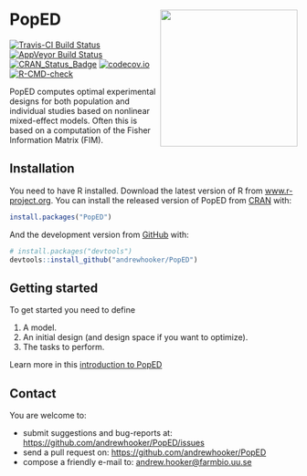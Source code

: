 
<!-- README.md is generated from README.Rmd. Please edit that file -->

# PopED <img src="man/figures/logo.png" align="right" alt="" width="240" />

<!-- badges: start -->

[![Travis-CI Build
Status](https://travis-ci.org/andrewhooker/PopED.svg?branch=master)](https://travis-ci.org/andrewhooker/PopED)
[![AppVeyor Build
Status](https://ci.appveyor.com/api/projects/status/github/andrewhooker/PopED?branch=master&svg=true)](https://ci.appveyor.com/project/andrewhooker/PopED)
[![CRAN\_Status\_Badge](https://www.r-pkg.org/badges/version/PopED)](https://CRAN.R-project.org/package=PopED)
[![codecov.io](https://codecov.io/github/andrewhooker/PopED/coverage.svg?branch=master)](https://codecov.io/github/andrewhooker/PopED?branch=master)
[![R-CMD-check](https://github.com/andrewhooker/PopED/workflows/R-CMD-check/badge.svg)](https://github.com/andrewhooker/PopED/actions)
<!-- badges: end -->

PopED computes optimal experimental designs for both population and
individual studies based on nonlinear mixed-effect models. Often this is
based on a computation of the Fisher Information Matrix (FIM).

## Installation

You need to have R installed. Download the latest version of R from
www.r-project.org. You can install the released version of PopED from
[CRAN](https://CRAN.R-project.org) with:

``` r
install.packages("PopED")
```

And the development version from [GitHub](https://github.com/) with:

``` r
# install.packages("devtools")
devtools::install_github("andrewhooker/PopED")
```

## Getting started

To get started you need to define

1.  A model.
2.  An initial design (and design space if you want to optimize).
3.  The tasks to perform.

Learn more in this [introduction to
PopED](https://andrewhooker.github.io/PopED/articles/intro-poped.html)

## Contact

You are welcome to:

-   submit suggestions and bug-reports at:
    <https://github.com/andrewhooker/PopED/issues>
-   send a pull request on: <https://github.com/andrewhooker/PopED>
-   compose a friendly e-mail to: <andrew.hooker@farmbio.uu.se>
